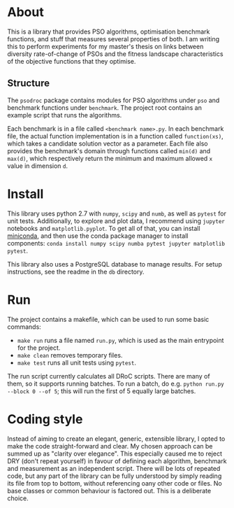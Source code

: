 # About
This is a library that provides PSO algorithms, optimisation benchmark functions, and stuff that measures several properties of both. I am writing this to perform experiments for my master's thesis on links between diversity rate-of-change of PSOs and the fitness landscape characteristics of the objective functions that they optimise.

## Structure
The `psodroc` package contains modules for PSO algorithms under `pso` and benchmark functions under `benchmark`. The project root contains an example script that runs the algorithms.

Each benchmark is in a file called `<benchmark name>.py`. In each benchmark file, the actual function implementation is in a function called `function(xs)`, which takes a candidate solution vector as a parameter. Each file also provides the benchmark's domain through functions called `min(d)` and `max(d)`, which respectively return the minimum and maximum allowed `x` value in dimension `d`.

# Install
This library uses python 2.7 with `numpy`, `scipy` and `numb`, as well as `pytest` for unit tests. Additionally, to explore and plot data, I recommend using `jupyter` notebooks and `matplotlib.pyplot`. To get all of that, you can install [miniconda](http://conda.pydata.org/miniconda.html), and then use the conda package manager to install components: `conda install numpy scipy numba pytest jupyter matplotlib pytest`.

This library also uses a PostgreSQL database to manage results. For setup instructions, see the readme in the `db` directory.

# Run

The project contains a makefile, which can be used to run some basic commands:
- `make run` runs a file named `run.py`, which is used as the main entrypoint for the project.
- `make clean` removes temporary files.
- `make test` runs all unit tests using `pytest`.

The run script currently calculates all DRoC scripts. There are many of them, so it supports running batches. To run a batch, do e.g. `python run.py --block 0 --of 5`; this will run the first of 5 equally large batches.

# Coding style
Instead of aiming to create an elegant, generic, extensible library, I opted to make the code straight-forward and clear. My chosen approach can be summed up as "clarity over elegance". This especially caused me to reject DRY (don't repeat yourself) in favour of defining each algorithm, benchmark and measurement as an independent script. There will be lots of repeated code, but any part of the library can be fully understood by simply reading its file from top to bottom, without referencing oany other code or files. No base classes or common behaviour is factored out. This is a deliberate choice.

